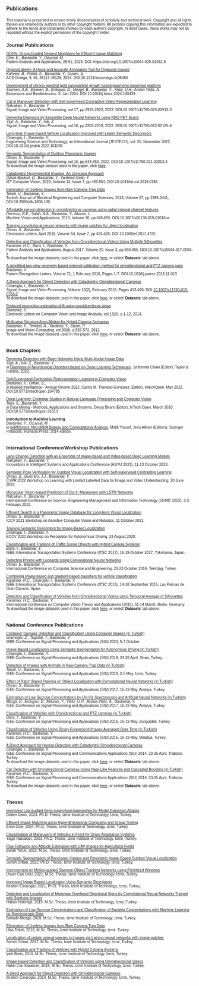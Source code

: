 #### Publications

<!-- saved from url=(0040)http://cvrg.iyte.edu.tr/publications.htm -->

<!-- <body bgcolor="#FFFFFF" text="#000000" data-new-gr-c-s-check-loaded="14.1018.0" data-gr-ext-installed=""> -->
<font face="Verdana, Arial, Helvetica, sans-serif" size="1">
This material is presented to ensure timely dissemination of scholarly and technical work. Copyright and all rights therein are retained by authors or by other copyright holders. All persons copying this information are expected to adhere to the terms and constraints invoked by each author's copyright. In most cases, these works may not be reposted without the explicit permission of the copyright holder.
<br>
<br>

<!--------------->
<!-- JOURNALS  -->

<b><font face="Verdana, Arial, Helvetica, sans-serif" size="2">Journal Publications</font></b>


<p><font face="Verdana, Arial, Helvetica, sans-serif" size="1">
 <a href="https://rdcu.be/ejZzt" target="blank">GGNN: Group-Guided Nearest Neighbors for
Efficient Image Matching</a><br>
 <i>Cine, E., Bastanlar, Y., Ozuysal, M.</i><br>
Pattern Analysis and Applications, 28:91, 2025. DOI: https://doi.org/10.1007/s10044-025-01462-5
</font>

<p><font face="Verdana, Arial, Helvetica, sans-serif" size="1">
 <a href="https://pubs.acs.org/doi/10.1021/acsomega.4c06450" target="blank">OrganoLabeler: A Quick and Accurate Annotation Tool for Organoid Images</a><br>
 <i>Kahveci, B., Polatli, E., Bastanlar, Y., Guven, S.</i><br>
ACS Omega, 9, 46, 46117-46128, 2024. DOI:10.1021/acsomega.4c06450
</font>

<p><font face="Verdana, Arial, Helvetica, sans-serif" size="1">
 <a href="https://www.sciencedirect.com/science/article/pii/S2590137024000037" target="blank">Development of chrono-spectral gold nanoparticle growth based plasmonic biosensor platform</a><br>
 <i>Sozmen, A.B., Elveren, B., Erdogan, D., Mezgil, B., Bastanlar, Y., Yildiz, U.H., Arslan Yildiz, A.</i><br>
Biosensors and Bioelectronics: X, Jan 2024. DOI:10.1016/j.biosx.2024.100439
</font>
 
<p><font face="Verdana, Arial, Helvetica, sans-serif" size="1">
 <a href="https://rdcu.be/c6B25" target="blank">Cut-in Maneuver Detection with Self-supervised Contrastive Video Representation Learning</a><br>
 <i>Nalcakan, Y., Bastanlar, Y.</i><br>
 Signal, Image and Video Processing, vol.17, pp.2915-2923, 2023. DOI:10.1007/s11760-023-02512-3
</font>
  
<p><font face="Verdana, Arial, Helvetica, sans-serif" size="1">
<a href="https://rdcu.be/cJnfH" target="blank">Dementia Diagnosis by Ensemble Deep Neural Networks using FDG-PET Scans</a><br>
 <i>Yigit, A., Bastanlar, Y., Isik, Z.</i><br>
 Signal, Image and Video Processing, vol.16, pp.2203-2210, 2022. DOI:10.1007/s11760-022-02185-4
</font>
 
<p><font face="Verdana, Arial, Helvetica, sans-serif" size="1">
<a href="https://www.sciencedirect.com/science/article/pii/S2215098622000064" target="blank">Long-term Image-based Vehicle Localization Improved with Learnt Semantic Descriptors</a><br>
 <i>Cinaroglu, I., Bastanlar, Y.</i><br>
 Engineering Science and Technology, an International Journal (JESTECH), vol. 35, November 2022, DOI:10.1016/j.jestch.2022.101098
</font>

 
<p><font face="Verdana, Arial, Helvetica, sans-serif" size="1">
<a href="https://rdcu.be/ct4IC" target="blank">Semantic Segmentation of Outdoor Panoramic Images</a><br>
 <i>Orhan, S., Bastanlar, Y.</i><br>
 Signal, Image and Video Processing, vol.16, pp.643-650, 2022. DOI:10.1007/s11760-021-02003-3
 <br>To download the image dataset used in this paper, click <a href="https://github.com/semihorhan/semseg-outdoor-pano" target="blank">here</a>.
</font>
  
<p><font face="Verdana, Arial, Helvetica, sans-serif" size="1">
<a href="/assets/docs/Publications/Ozisik_IET_Catadioptric_AAM.pdf" target="blank">Catadioptric Hyperspectral Imaging, An Unmixing Approach</a><br>
 <i>Ozisik Baskurt, D., Bastanlar, Y., Yardimci Cetin, Y.</i><br>
 IET Computer Vision, 2020, Volume 14, Issue 7, pp 493-504, DOI:10.1049/iet-cvi.2019.0784
</font>

<p><font face="Verdana, Arial, Helvetica, sans-serif" size="1">
<a href="/assets/docs/Publications/Tekeli_Bastanlar_TJEECS_AAM.pdf" target="blank">Elimination of Useless Images from Raw Camera-Trap Data</a><br>
 <i>Tekeli, U., Bastanlar, Y.</i><br>
 Turkish Journal of Electrical Engineering and Computer Sciences, 2019, Volume 27, pp 2395-2411, DOI:10.3906/elk-1808-130
</font>


<p><font face="Verdana, Arial, Helvetica, sans-serif" size="1">
<a href="/assets/docs/Publications/Demiroz2019_AAM.pdf" target="blank">Affordable person detection in omnidirectional cameras using radial integral channel features</a><br>
 <i>Demiroz, B.E., Salah, A.A., Bastanlar, Y., Akarun, L.</i><br>
 Machine Vision and Applications, 2019, Volume 30, pp 645-655, DOI:10.1007/s00138-019-01016-w
</font>

<p><font face="Verdana, Arial, Helvetica, sans-serif" size="1">
<a href="/assets/docs/Publications/Orhan_Bastanlar_EL2018_AAM.pdf" target="blank">Training convolutional neural networks with image patches for object localisation</a><br>
 <i>Orhan, S., Bastanlar, Y.</i><br>
 Electronics Letters, April 2018, Volume 54, Issue 7, pp 424-426, DOI:10.1049/el.2017.4725
</font>

<p><font face="Verdana, Arial, Helvetica, sans-serif" size="1">
<a href="/assets/docs/Publications/Karaimer_et_al_PAAA_AAM.pdf" target="blank">Detection and Classification of Vehicles from Omnidirectional Videos Using Multiple Silhouettes</a>
<br><i>Karaimer, H.C., Baris, I., Bastanlar, Y.</i>
<br>Pattern Analysis and Applications, August 2017, Volume 20, Issue 3, pp 893-905, DOI:10.1007/s10044-017-0593-z
<br>To download the image datasets used in this paper, click <a href="https://cvrg-iyte.github.io/datasets/" target="blank">here</a>, or select '<b>Datasets</b>' tab above.
</font>

<p><font face="Verdana, Arial, Helvetica, sans-serif" size="1">
<a href="/assets/docs/Publications/Bastanlar_PatRec_AAM_v7.pdf" target="blank">
A simplified two-view geometry based external calibration method for omnidirectional and PTZ camera pairs</a>
<br><i>Bastanlar, Y.</i>
<br>Pattern Recognition Letters, Volume 71, 1 February 2016, Pages 1-7. DOI:10.1016/j.patrec.2015.11.013
<br>
</font>

<p><font face="Verdana, Arial, Helvetica, sans-serif" size="1">
<a href="/assets/docs/Publications/Cinaroglu_Bastanlar_SIVP_AAM.pdf" target="blank">
A Direct Approach for Object Detection with Catadioptric Omnidirectional Cameras</a>
<br><i>Cinaroglu, I., Bastanlar, Y.</i>
<br>Signal, Image and Video Processing, Volume 10(2), February 2016, Pages 413-420. DOI:<a href="http://link.springer.com/article/10.1007/s11760-015-0768-2" target="blank">10.1007/s11760-015-0768-2</a>
<br>To download the image datasets used in this paper, click <a href="https://cvrg-iyte.github.io/datasets/" target="blank">here</a>, or select '<b>Datasets</b>' tab above.
</font></p>

<p><font face="Verdana, Arial, Helvetica, sans-serif" size="1">
<a href="http://elcvia.cvc.uab.es/article/view/564" target="blank">
Reduced egomotion estimation drift using omnidirectional views</a><br>
 <i>Bastanlar, Y.</i><br>
 Electronic Letters on Computer Vision and Image Analysis, vol.13(3), p.1-12, 2014.
</font>

<p><font face="Verdana, Arial, Helvetica, sans-serif" size="1">
<a href="/assets/docs/Publications/MVhybridSfM_IMAVIS_AAM.pdf" target="blank">
Multi-view Structure-from-Motion for Hybrid Camera Scenarios</a>
<br><i>Bastanlar, Y., Temizel, A., Yardimci, Y., Sturm, P.</i>
<br>Image and Vision Computing, vol.30(8), p.557-572, 2012.
<br>To download the image datasets used in this paper, click <a href="https://cvrg-iyte.github.io/datasets/" target="blank">here</a>, or select '<b>Datasets</b>' tab above. 
</font></p>
<br>
<!-------------------->
<!-- BOOK CHAPTERS  -->

<b><font face="Verdana, Arial, Helvetica, sans-serif" size="2">Book Chapters</font></b>
<br>

 <p><font face="Verdana, Arial, Helvetica, sans-serif" size="1"> <a href="https://www.taylorfrancis.com/chapters/edit/10.1201/9781003315452-12/dementia-detection-deep-networks-using-multi-modal-image-data-altu%C4%9F-yi%C4%9Fit-zerrin-i%C5%9F%C4%B1k-yal%C4%B1n-ba%C5%9Ftanlar" target="blank">
 Dementia Detection with Deep Networks Using Multi-Modal Image Data </a><br>
 <i>Yigit, A., Isik, Z., Bastanlar, Y. </i><br>
 <i>in</i> <a href="https://www.taylorfrancis.com/books/edit/10.1201/9781003315452/diagnosis-neurological-disorders-based-deep-learning-techniques-jyotismita-chaki?refId=a8167b42-8243-4e4e-beb7-5df49459bf5f&context=ubx" target="blank">Diagnosis of Neurological Disorders based on Deep Learning Techniques</a>, Jyotismita Chaki (Editor), Taylor & Francis, 2023. 
</font>
 
 <p><font face="Verdana, Arial, Helvetica, sans-serif" size="1"> <a href="https://www.intechopen.com/online-first/81791" target="blank">
 Self-Supervised Contrastive Representation Learning in Computer Vision </a><br>
 <i>Bastanlar, Y., Orhan, S., </i><br>
 <i>in</i> Applied Intelligence - Annual Volume 2022, Carlos M. Travieso-Gonzalez (Editor), IntechOpen. May 2022. DOI:10.5772/intechopen.104785
</font>
  
<p><font face="Verdana, Arial, Helvetica, sans-serif" size="1"> <a href="https://www.intechopen.com/online-first/deep-learning-exemplar-studies-in-natural-language-processing-and-computer-vision" target="blank">
 Deep Learning: Exemplar Studies in Natural Language Processing and Computer Vision </a><br>
 <i>Tekir, S., Bastanlar, Y.</i><br>
 <i>in</i> Data Mining - Methods, Applications and Systems, Derya Birant (Editor), InTech Open. March 2020. DOI:10.5772/intechopen.91813
</font>


<p><font face="Verdana, Arial, Helvetica, sans-serif" size="1">
 <b>Introduction to Machine Learning</b><br>
 <i>Bastanlar, Y., Ozuysal, M.</i><br>
 <i>in</i> <a href="http://www.amazon.com/miRNomics-MicroRNA-Computational-Analysis-Molecular/dp/1627037470" target="blank"> miRNomics: MicroRNA Biology and Computational Analysis</a>, Malik Yousef, Jens Allmer (Editors), Springer Protocols, Humana Press. 2014 edition.
 </font></p>
<br>

<!-------------------------------------------->
<!-- INTERNATIONAL CONFERENCES / WORKSHOPS  -->

<b><font face="Verdana, Arial, Helvetica, sans-serif" size="2">International Conference/Workshop Publications</font></b>
<br>

<p><font face="Verdana, Arial, Helvetica, sans-serif" size="1">
<a href="/assets/docs/Publications/Nalcakan_Bastanlar_ASYU2023_rev4.pdf" target="blank">
Lane Change Detection with an Ensemble of Image-based and Video-based Deep Learning Models </a>
<br><i>Nalcakan, Y., Bastanlar, Y.</i>
<br>Innovations in Intelligent Systems and Applications Conference (ASYU 2023), 11-13 October 2023.
 
<p><font face="Verdana, Arial, Helvetica, sans-serif" size="1">
<a href="https://openaccess.thecvf.com/content/CVPR2022W/L3D-IVU/papers/Orhan_Semantic_Pose_Verification_for_Outdoor_Visual_Localization_With_Self-Supervised_Contrastive_CVPRW_2022_paper.pdf" target="blank">
Semantic Pose Verification for Outdoor Visual Localization with Self-supervised Contrastive Learning </a>
<br><i>Orhan, S., Guerrero, J.J., Bastanlar, Y.</i>
<br>CVPR 2022 Workshop on Learning with Limited Labelled Data for Image and Video Understanding, 20 June 2022.
 
<p><font face="Verdana, Arial, Helvetica, sans-serif" size="1">
<a href="/assets/docs/Publications/Nalcakan-Bastanlar-SEMIT.pdf" target="blank">
Monocular Vision-based Prediction of Cut-in Maneuvers with LSTM Networks</a>
<br><i>Nalcakan, Y., Bastanlar, Y.</i>
<br>International Conference on Science, Engineering Management and Information Technology (SEMIT 2022), 2-3 February 2022.

<p><font face="Verdana, Arial, Helvetica, sans-serif" size="1">
<a href="/assets/docs/Publications/Orhan_Bastanlar_ACVR2021.pdf" target="blank">
Efficient Search in a Panoramic Image Database for Long-term Visual Localization</a>
<br><i>Orhan, S., Bastanlar, Y.</i>
<br>ICCV 2021 Workshop on Assistive Computer Vision and Robotics, 11 October 2021.

<p><font face="Verdana, Arial, Helvetica, sans-serif" size="1">
<a href="/assets/docs/Publications/PAD-08.pdf" target="blank">Training Semantic Descriptors for Image-Based Localization</a>
<br><i>Cinaroglu, I., Bastanlar, Y.</i>
<br>ECCV 2020 Workshop on Perception for Autonomous Driving, 23 August 2020.
</font>

<p><font face="Verdana, Arial, Helvetica, sans-serif" size="1">
<a href="/assets/docs/Publications/Baris_Bastanlar_ITSC2017.pdf" target="blank">Classification and Tracking of Traffic Scene Objects with Hybrid Camera Systems</a> 
<br><i>Baris, I., Bastanlar, Y.</i>
<br>IEEE International Transportation Systems Conference (ITSC 2017), 16-19 October 2017, Yokohama, Japan.
</font>

<p><font face="Verdana, Arial, Helvetica, sans-serif" size="1"> 
<a href="/assets/docs/Publications/Ubmk2016.pdf" target="blank">Detecting Photos with Leopards Using Convolutional Neural Networks</a><br>
 <i>Orhan, S., Bastanlar, Y.</i><br>
 International Conference on Computer Science and Engineering, 20-23 October 2016, Tekirdag, Turkey.
</font>

<p><font face="Verdana, Arial, Helvetica, sans-serif" size="1"> 
<a href="/assets/docs/Publications/karaimer_et_al_ITSC2015.pdf" target="blank">Combining shape-based and gradient-based classifiers for vehicle classification</a><br>
 <i>Karaimer, H.C., Cinaroglu, I., Bastanlar, Y.</i><br>
 IEEE International Transportation Systems Conference (ITSC 2015), 14-18 September 2015, Las Palmas de Gran Canaria, Spain.
</font>

<p><font face="Verdana, Arial, Helvetica, sans-serif" size="1"> 
 <a href="/assets/docs/Publications/Karaimer_Bastanlar_visapp15.pdf" target="blank">Detection and Classification of Vehicles from Omnidirectional Videos using Temporal Average of Silhouettes</a><br>
 <i>Karaimer, H.C., Bastanlar, Y.</i><br>
 International Conference on Computer Vision Theory and Applications (2015), 11-14 March, Berlin, Germany.
<br>To download the image datasets used in this paper, click <a href="https://cvrg-iyte.github.io/datasets/" target="blank">here</a>, or select '<b>Datasets</b>' tab above. 
 </font></p>
<br>
<!-------------------------->
<!-- NATIONAL CONFERENCE  -->


  <b><font face="Verdana, Arial, Helvetica, sans-serif" size="2">National Conference Publications</font></b>

<p><font face="Verdana, Arial, Helvetica, sans-serif" size="1"> 
 <a href="/assets/docs/Publications/siu2020_konteyner.pdf" target="blank">Container Damage Detection and Classification Using Container Images (in Turkish)</a><br>
<i>Imamoglu, Z., Tuglular, T., Bastanlar, Y. </i> <br>
IEEE Conference on Signal Processing and Applications (SIU) 2020, 5-7 October.
</font>

<p><font face="Verdana, Arial, Helvetica, sans-serif" size="1"> 
 <a href="/assets/docs/Publications/siu2019_localization.pdf" target="blank">Image Based Localization Using Semantic Segmentation for Autonomous Driving (in Turkish)</a><br>
<i>Cinaroglu, I., Bastanlar, Y. </i> <br>
IEEE Conference on Signal Processing and Applications (SIU) 2019, 24-26 April, Sivas, Turkey.
</font>

<p><font face="Verdana, Arial, Helvetica, sans-serif" size="1"> 
 <a href="/assets/docs/Publications/siu2018_fotokapan.pdf" target="blank">Detection of Images with Animals in Raw Camera-Trap Data (in Turkish)</a><br>
<i>Tekeli, U., Bastanlar, Y. </i> <br>
IEEE Conference on Signal Processing and Applications (SIU) 2018, 2-5 May, Izmir, Turkey.
</font>

<p><font face="Verdana, Arial, Helvetica, sans-serif" size="1"> 
 <a href="/assets/docs/Publications/siu2017_CNN.pdf" target="blank">Effect of Patch Based Training on Object Localization with Convolutional Neural Networks (in Turkish)</a><br>
<i>Orhan, S., Bastanlar, Y. </i> <br>
IEEE Conference on Signal Processing and Applications (SIU) 2017, 16-19 May, Antalya, Turkey.
</font>

<p><font face="Verdana, Arial, Helvetica, sans-serif" size="1"> 
 <a href="/assets/docs/Publications/siu2017_sukroz.pdf" target="blank">Estimation of Low Sucrose Concentrations by UV-Vis Spectroscopy and Artificial Neural Networks (in Turkish)</a><br>
<i>Mezgil, B., Erdogan, D., Alduran, Y., Yildiz, U.H., Arslan-Yildiz, A., Bastanlar, Y. </i> <br>
IEEE Conference on Signal Processing and Applications (SIU) 2017, 16-19 May, Antalya, Turkey.
</font>


<p><font face="Verdana, Arial, Helvetica, sans-serif" size="1"> 
 <a href="/assets/docs/Publications/siu2016.pdf" target="blank">Classification of Vehicles with Omnidirectional and PTZ cameras (in Turkish)</a><br>
<i>Baris, I., Bastanlar, Y. </i> <br>
IEEE Conference on Signal Processing and Applications (SIU) 2016, 16-19 May, Zonguldak, Turkey.
</font>

<p><font face="Verdana, Arial, Helvetica, sans-serif" size="1"> 
<a href="/assets/docs/Publications/siu2015.pdf" target="blank">Classification of Vehicles Using Binary Foreground Images Averaged Over Time (in Turkish)</a><br>
<i>Karaimer, H.C., Bastanlar, Y.</i><br>
IEEE Conference on Signal Processing and Applications (SIU) 2015, 16-19 May, Malatya, Turkey.
</font>

<p><font face="Verdana, Arial, Helvetica, sans-serif" size="1"> 
 <a href="/assets/docs/Publications/Cinaroglu_Bastanlar_SIU2014.pdf" target="blank">A Direct Approach for Human Detection with Catadioptric Omnidirectional Cameras</a><br>
 <i>Cinaroglu, I., Bastanlar, Y.</i><br>
 IEEE Conference on Signal Processing and Communications Applications (SIU) 2014, 23-25 April, Trabzon, Turkey.
<br>To download the image datasets used in this paper, click <a href="https://cvrg-iyte.github.io/datasets/" target="blank">here</a>, or select '<b>Datasets</b>' tab above. 
</font>

<p><font face="Verdana, Arial, Helvetica, sans-serif" size="1"> 
 <a href="/assets/docs/Publications/Karaimer_Bastanlar_SIU2014.pdf" target="blank">Car Detection with Omnidirectional Cameras Using Haar-Like Features and Cascaded Boosting (in Turkish)</a><br>
<i>Karaimer, H.C., Bastanlar, Y. </i> <br>
IEEE Conference on Signal Processing and Communications Applications (SIU) 2014, 23-25 April, Trabzon, Turkey.
<br>To download the image datasets used in this paper, click <a href="https://cvrg-iyte.github.io/datasets/" target="blank">here</a>, or select '<b>Datasets</b>' tab above. 
 </font></p>
<br>
<!------------->
<!-- THESES  -->


<b><font face="Verdana, Arial, Helvetica, sans-serif" size="2">Theses</font></b>

<p><font face="Verdana, Arial, Helvetica, sans-serif" size="1"> 
<a href="/assets/docs/Publications/DidemGenc_PhdThesis_final.pdf" target="blank">
Improving Low-budget Semi-supervised Approaches for Model Extraction Attacks</a><br>
Didem Genc, 2024, Ph.D. Thesis, Izmir Institute of Technology, Izmir, Turkey.
</font></p>

<p><font face="Verdana, Arial, Helvetica, sans-serif" size="1"> 
<a href="/assets/docs/Publications/ErsinCine_PhDThesis.pdf" target="blank">
Efficient Image Matching using Hyperdimensional Computing and Group Testing</a><br>
Ersin Cine, 2024, Ph.D. Thesis, Izmir Institute of Technology, Izmir, Turkey.
</font></p>

<p><font face="Verdana, Arial, Helvetica, sans-serif" size="1"> 
<a href="/assets/docs/Publications/YagizNalcakan_PhDThesis.pdf" target="blank">
Classification of Maneuvers of Vehicles in Front for Driver Assistance Systems</a><br>
Yagiz Nalcakan, 2023, Ph.D. Thesis, Izmir Institute of Technology, Izmir, Turkey.
</font></p>

<p><font face="Verdana, Arial, Helvetica, sans-serif" size="1"> 
<a href="/assets/docs/Publications/Master_Thesis_Burak_Yoruk_2August.pdf" target="blank">
Row Following and Altitude Estimation with UAV Images for Agricultural Fields</a><br>
Burak Yoruk, 2023, M.Sc. Thesis, Izmir Institute of Technology, Izmir, Turkey.
</font></p>

<p><font face="Verdana, Arial, Helvetica, sans-serif" size="1"> 
<a href="/assets/docs/Publications/SemihOrhan_PhDThesis.pdf" target="blank">
Semantic Segmentation of Panoramic Images and Panoramic Image Based Outdoor Visual Localization</a><br>
Semih Orhan, 2022, Ph.D. Thesis, Izmir Institute of Technology, Izmir, Turkey.
</font></p>
 
<p><font face="Verdana, Arial, Helvetica, sans-serif" size="1"> 
<a href="/assets/docs/Publications/Unver_MScThesis.pdf" target="blank">
Improvement on Motion-guided Siamese Object Tracking Networks using Prioritized Windows</a><br>
Unver Can Unlu, 2021, M.Sc. Thesis, Izmir Institute of Technology, Izmir, Turkey.
</font></p>
 
<p><font face="Verdana, Arial, Helvetica, sans-serif" size="1">
<a href="/assets/docs/Publications/IbrahimCinaroglu_PhDThesis.pdf" target="blank">
Improved Image Based Localization Using Semantic Descriptors</a><br>
Ibrahim Cinaroglu, 2021, Ph.D. Thesis, Izmir Institute of Technology, Izmir, Turkey.
</font></p>

<p><font face="Verdana, Arial, Helvetica, sans-serif" size="1"> 
<a href="/assets/docs/Publications/Hakan_MScThesis.pdf" target="blank">
Detection and Localization of Motorway Overhead Directional Signs by Convolutional Neural Networks Trained with Synthetic Images</a><br>
Hakan Hekimgil, 2019, M.Sc. Thesis, Izmir Institute of Technology, Izmir, Turkey.
</font></p>

<p><font face="Verdana, Arial, Helvetica, sans-serif" size="1"> 
<a href="/assets/docs/Publications/Bahadir_MScThesis.pdf" target="blank">
Estimation of Low Sucrose Concentrations and Classification of Bacteria Concentrations with Machine Learning on Spectroscopic Data</a><br>
Bahadir Mezgil, 2019, M.Sc. Thesis, Izmir Institute of Technology, Izmir, Turkey.
</font></p>

<p><font face="Verdana, Arial, Helvetica, sans-serif" size="1"> 
<a href="/assets/docs/Publications/Ulas_MScThesis.pdf" target="blank">
Elimination of Useless Images from Raw Camera-Trap Data</a><br>
Ulas Tekeli, 2018, M.Sc. Thesis, Izmir Institute of Technology, Izmir, Turkey.
</font></p>

<p><font face="Verdana, Arial, Helvetica, sans-serif" size="1"> 
<a href="/assets/docs/Publications/SemihOrhan_MScThesis.pdf" target="blank">
Localization of certain animal species in images via training neural networks with image patches</a><br>
Semih Orhan, 2017, M.Sc. Thesis, Izmir Institute of Technology, Izmir, Turkey.
</font></p>

<p><font face="Verdana, Arial, Helvetica, sans-serif" size="1"> 
<a href="h/assets/docs/Publications/IpekBaris_MScThesis.pdf" target="blank">
Classification and Tracking of Vehicles with Hybrid Camera Systems</a><br>
Ipek Baris, 2016, M.Sc. Thesis, Izmir Institute of Technology, Izmir, Turkey.
</font></p>

<p><font face="Verdana, Arial, Helvetica, sans-serif" size="1"> 
<a href="/assets/docs/Publications/HakkiCanKaraimer_MScThesis.pdf" target="blank">
Shape-based Detection and Classification of Vehicles using Omnidirectional Videos</a><br>
Hakki Can Karaimer, 2015, M.Sc. Thesis, Izmir Institute of Technology, Izmir, Turkey.
</font></p>

<p><font face="Verdana, Arial, Helvetica, sans-serif" size="1"> 
<a href="/assets/docs/Publications/IbrahimCinaroglu_MScThesis.pdf" target="blank">
A Direct Approach for Object Detection with Omnidirectional Cameras</a><br>
Ibrahim Cinaroglu, 2014, M.Sc. Thesis, Izmir Institute of Technology, Izmir, Turkey.
</font></p>


<p>&nbsp;</p>
<p>&nbsp;</p>

